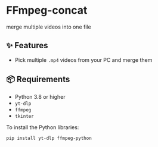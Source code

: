 # FFmpeg-concat
merge multiple videos into one file

## ✨ Features
- Pick multiple `.mp4` videos from your PC and merge them

## 📦 Requirements
- Python 3.8 or higher
- `yt-dlp`
- `ffmpeg`
- `tkinter` 

To install the Python libraries:
```bash
pip install yt-dlp ffmpeg-python

